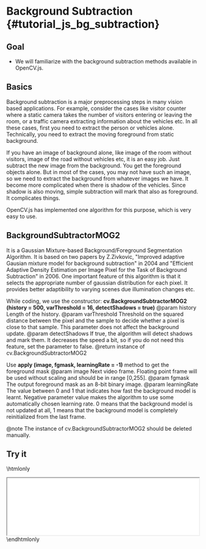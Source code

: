 Background Subtraction {#tutorial_js_bg_subtraction}
======================

Goal
----

-   We will familiarize with the background subtraction methods available in OpenCV.js.

Basics
------

Background subtraction is a major preprocessing steps in many vision based applications. For
example, consider the cases like visitor counter where a static camera takes the number of visitors
entering or leaving the room, or a traffic camera extracting information about the vehicles etc. In
all these cases, first you need to extract the person or vehicles alone. Technically, you need to
extract the moving foreground from static background.

If you have an image of background alone, like image of the room without visitors, image of the road
without vehicles etc, it is an easy job. Just subtract the new image from the background. You get
the foreground objects alone. But in most of the cases, you may not have such an image, so we need
to extract the background from whatever images we have. It become more complicated when there is
shadow of the vehicles. Since shadow is also moving, simple subtraction will mark that also as
foreground. It complicates things.

OpenCV.js has implemented one algorithm for this purpose, which is very easy to use.

BackgroundSubtractorMOG2
------------------------

It is a Gaussian Mixture-based Background/Foreground Segmentation Algorithm. It is based on two
papers by Z.Zivkovic, "Improved adaptive Gausian mixture model for background subtraction" in 2004
and "Efficient Adaptive Density Estimation per Image Pixel for the Task of Background Subtraction"
in 2006. One important feature of this algorithm is that it selects the appropriate number of
gaussian distribution for each pixel. It provides better adaptibility to varying scenes due illumination
changes etc.

While coding, we use the constructor: **cv.BackgroundSubtractorMOG2 (history = 500, varThreshold = 16,
detectShadows = true)**
@param history         Length of the history.
@param varThreshold    Threshold on the squared distance between the pixel and the sample to decide
whether a pixel is close to that sample. This parameter does not affect the background update.
@param detectShadows   If true, the algorithm will detect shadows and mark them. It decreases the
speed a bit, so if you do not need this feature, set the parameter to false.
@return                instance of cv.BackgroundSubtractorMOG2

Use **apply (image, fgmask, learningRate = -1)** method to get the foreground mask
@param image         Next video frame. Floating point frame will be used without scaling and should
be in range [0,255].
@param fgmask        The output foreground mask as an 8-bit binary image.
@param learningRate  The value between 0 and 1 that indicates how fast the background model is learnt.
Negative parameter value makes the algorithm to use some automatically chosen learning rate. 0 means
that the background model is not updated at all, 1 means that the background model is completely
reinitialized from the last frame.

@note The instance of cv.BackgroundSubtractorMOG2 should be deleted manually.

Try it
------

\htmlonly
<iframe src="../../js_bg_subtraction.html" width="100%"
        onload="this.style.height=this.contentDocument.body.scrollHeight +'px';">
</iframe>
\endhtmlonly
